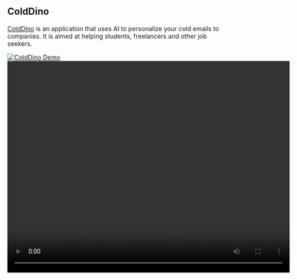 ## ColdDino

[ColdDino](https://cold-dino.vercel.app) is an application that uses AI to personalize your cold emails to companies. It is aimed at helping students, freelancers and other job seekers.

[![ColdDino Demo](https://drive.google.com/file/d/1XwA9Fj_au8LLBvo3X_RXdn86Wy0rGQek/view?usp=sharing)](https://drive.google.com/file/d/1XpQW7ePlh1tCjO7PRfdhpk-P9vJiEmVL/view?usp=sharing "ColdDino demo")
<video src="https://drive.google.com/file/d/1XpQW7ePlh1tCjO7PRfdhpk-P9vJiEmVL/view?usp=sharing" width="640" height="480" controls></video>
